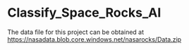 # Classify_Space_Rocks_AI
The data file for this project can be obtained at https://nasadata.blob.core.windows.net/nasarocks/Data.zip

